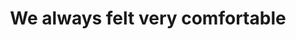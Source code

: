 ---
title: We always felt very comfortable
layout: page
date_text: 07/29/2016
username: amayhewo
short_description: Bought a Single Family home in 2016 for approximately $250K in Stone Meadows, Madison, WI.
full_description: He was always extremely flexible with the timing of our showings. We always felt very comfortable telling him exactly what we thought. If we didn't like it, he scrapped it immediately. He helped us along the way with each step in regards to paperwork and payments, always checking in to make sure we   were comfortable. If and when we sell/move again, we will without a doubt use him again. Amazingly professional through the entire process.
---